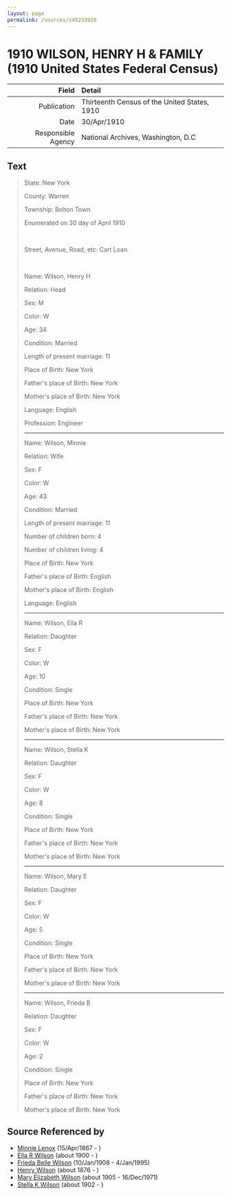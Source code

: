 ```yaml
---
layout: page
permalink: /sources/s48233928
---
```


# 1910 WILSON, HENRY H & FAMILY (1910 United States Federal Census)

Field | Detail
---:|:---
Publication | Thirteenth Census of the United States, 1910
Date | 30/Apr/1910
Responsible Agency | National Archives, Washington, D.C

## Text

> State: New York
>
> County: Warren
>
> Township: Bolton Town
>
> Enumerated on 30 day of April 1910
>
> <br/>
>
> Street, Avenue, Road, etc: Cart Loan
>
> <br/>
>
> Name: Wilson, Henry H
>
> Relation: Head
>
> Sex: M
>
> Color: W
>
> Age: 34
>
> Condition: Married
>
> Length of present marriage: 11
>
> Place of Birth: New York
>
> Father's place of Birth: New York
>
> Mother's place of Birth: New York
>
> Language: English
>
> Profession: Engineer
>
> ---
>
> Name: Wilson, Minnie
>
> Relation: Wife
>
> Sex: F
>
> Color: W
>
> Age: 43
>
> Condition: Married
>
> Length of present marriage: 11
>
> Number of children born: 4
>
> Number of children living: 4
>
> Place of Birth: New York
>
> Father's place of Birth: English
>
> Mother's place of Birth: English
>
> Language: English
>
> ---
>
> Name: Wilson, Ella R
>
> Relation: Daughter
>
> Sex: F
>
> Color: W
>
> Age: 10
>
> Condition: Single
>
> Place of Birth: New York
>
> Father's place of Birth: New York
>
> Mother's place of Birth: New York
>
> ---
>
> Name: Wilson, Stella K
>
> Relation: Daughter
>
> Sex: F
>
> Color: W
>
> Age: 8
>
> Condition: Single
>
> Place of Birth: New York
>
> Father's place of Birth: New York
>
> Mother's place of Birth: New York
>
> ---
>
> Name: Wilson, Mary E
>
> Relation: Daughter
>
> Sex: F
>
> Color: W
>
> Age: 5
>
> Condition: Single
>
> Place of Birth: New York
>
> Father's place of Birth: New York
>
> Mother's place of Birth: New York
>
> ---
>
> Name: Wilson, Frieda B
>
> Relation: Daughter
>
> Sex: F
>
> Color: W
>
> Age: 2
>
> Condition: Single
>
> Place of Birth: New York
>
> Father's place of Birth: New York
>
> Mother's place of Birth: New York
>

## Source Referenced by

* [Minnie Lenox](../people/@99536158@-minnie-lenox-b1867-4-15-d.md) (15/Apr/1867 - )
* [Ella R Wilson](../people/@43820265@-ella-r-wilson-b1900-d.md) (about 1900 - )
* [Frieda Belle Wilson](../people/@66883950@-frieda-belle-wilson-b1908-1-10-d1995-1-4.md) (10/Jan/1908 - 4/Jan/1995)
* [Henry Wilson](../people/@5904501@-henry-wilson-b1876-d.md) (about 1876 - )
* [Mary Elizabeth Wilson](../people/@99819804@-mary-elizabeth-wilson-b1905-d1971-12-16.md) (about 1905 - 16/Dec/1971)
* [Stella K Wilson](../people/@26878767@-stella-k-wilson-b1902-d.md) (about 1902 - )
